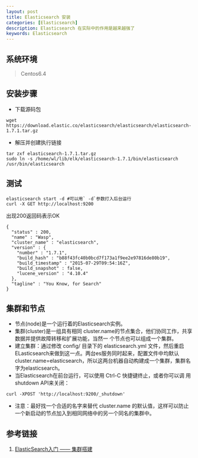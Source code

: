 ```yaml
---
layout: post
title: Elasticsearch 安装
categories: [Elasticsearch]
description: Elasticsearch 在实际中的作用是越来越强了
keywords: Elasticsearch
---
```

## 系统环境

> Centos6.4

## 安装步骤

- 下载源码包

```shell
wget https://download.elastic.co/elasticsearch/elasticsearch/elasticsearch-1.7.1.tar.gz
```

- 解压并创建执行链接

```shell
tar zxf elasticsearch-1.7.1.tar.gz
sudo ln -s /home/wl/lib/elk/elasticsearch-1.7.1/bin/elasticsearch /usr/bin/elasticsearch
```

## 测试

```shell
elasticsearch start -d #可以用` -d`参数打入后台运行
curl -X GET http://localhost:9200
```


出现200返回码表示OK

```shell
{
  "status" : 200,
  "name" : "Wasp",
  "cluster_name" : "elasticsearch",
  "version" : {
    "number" : "1.7.1",
    "build_hash" : "b88f43fc40b0bcd7f173a1f9ee2e97816de80b19",
    "build_timestamp" : "2015-07-29T09:54:16Z",
    "build_snapshot" : false,
    "lucene_version" : "4.10.4"
  },
  "tagline" : "You Know, for Search"
}
```

## 集群和节点

- 节点(node)是一个运行着的Elasticsearch实例。
- 集群(cluster)是一组具有相同 cluster.name的节点集合，他们协同工作，共享数据并提供故障转移和扩展功能，当然一
个节点也可以组成一个集群。
- 建立集群：通过修改 config/ 目录下的 elasticsearch.yml 文件，然后重启ELasticsearch来做到这一点。两台es服务同时起来，配置文件中均默认cluster.name=elasticsearch，所以这两台机器自动构建成一个集群，集群名字为elasticsearch。
- 当Elasticsearch在前台运行，可以使用 Ctrl-C 快捷键终止，或者你可以调
用 shutdown API来关闭：

```shell
curl -XPOST 'http://localhost:9200/_shutdown'
```

- 注意：最好找一个合适的名字来替代 cluster.name 的默认值，这样可以防止一个新启动的节点加入到相同网络中的另一个同名的集群中。

## 参考链接
1. [ElasticSearch入门 —— 集群搭建](https://my.oschina.net/xiaohui249/blog/228748)